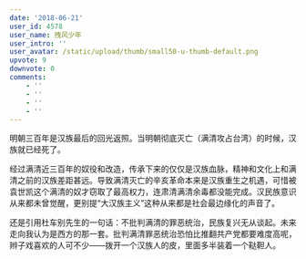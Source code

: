 ```yaml
---
date: '2018-06-21'
user_id: 4578
user_name: 拽风少年
user_intro: ''
user_avatar: /static/upload/thumb/small50-u-thumb-default.png
upvote: 9
downvote: 0
comments:
    - ''
    - ''
    - ''
    - ''
---
```


明朝三百年是汉族最后的回光返照。当明朝彻底灭亡（满清攻占台湾）的时候，汉族就已经死了。

经过满清近三百年的奴役和改造，传承下来的仅仅是汉族血脉，精神和文化上和满清之前的汉族差距甚远。导致满清灭亡的辛亥革命本来是汉族重生之机遇，可惜被袁世凯这个满清的奴才窃取了最高权力，连肃清满清余毒都没能完成。汉民族意识从来都未曾觉醒，更别提“大汉族主义”这种从来都是社会最边缘化的声音了。

还是引用杜车别先生的一句话：不批判满清的罪恶统治，民族复兴无从谈起。未来走向我认为是西方的那一套。批判满清罪恶统治恐怕比推翻共产党都要难度高呢，辫子戏喜欢的人可不少——拨开一个汉族人的皮，里面多半装着一个鞑靼人。
